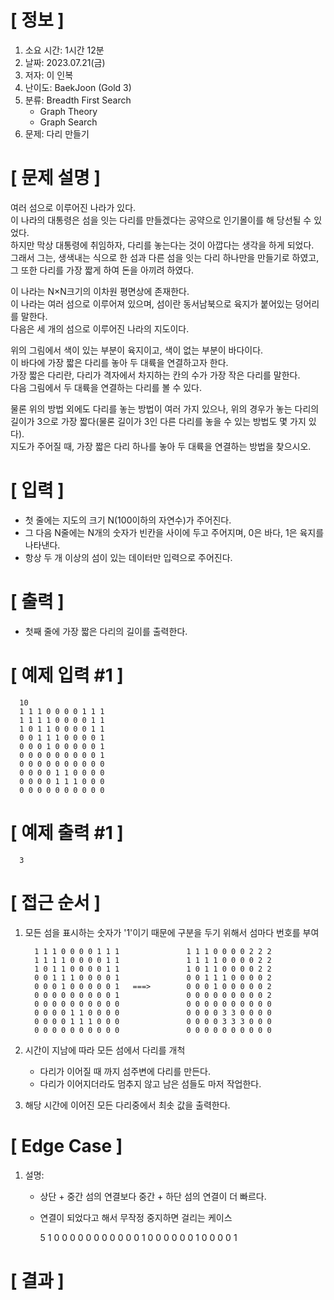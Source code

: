 # **[ 정보 ]**
1. 소요 시간: 1시간 12분
2. 날짜: 2023.07.21(금)
3. 저자: 이 인복
4. 난이도: BaekJoon (Gold 3)
5. 분류: Breadth First Search
    - Graph Theory
    - Graph Search
6. 문제: 다리 만들기

# **[ 문제 설명 ]**
여러 섬으로 이루어진 나라가 있다.   
이 나라의 대통령은 섬을 잇는 다리를 만들겠다는 공약으로 인기몰이를 해 당선될 수 있었다.   
하지만 막상 대통령에 취임하자, 다리를 놓는다는 것이 아깝다는 생각을 하게 되었다.   
그래서 그는, 생색내는 식으로 한 섬과 다른 섬을 잇는 다리 하나만을 만들기로 하였고, 그 또한 다리를 가장 짧게 하여 돈을 아끼려 하였다.

이 나라는 N×N크기의 이차원 평면상에 존재한다.   
이 나라는 여러 섬으로 이루어져 있으며, 섬이란 동서남북으로 육지가 붙어있는 덩어리를 말한다.   
다음은 세 개의 섬으로 이루어진 나라의 지도이다.


위의 그림에서 색이 있는 부분이 육지이고, 색이 없는 부분이 바다이다.   
이 바다에 가장 짧은 다리를 놓아 두 대륙을 연결하고자 한다.   
가장 짧은 다리란, 다리가 격자에서 차지하는 칸의 수가 가장 작은 다리를 말한다.   
다음 그림에서 두 대륙을 연결하는 다리를 볼 수 있다.


물론 위의 방법 외에도 다리를 놓는 방법이 여러 가지 있으나, 위의 경우가 놓는 다리의 길이가 3으로 가장 짧다(물론 길이가 3인 다른 다리를 놓을 수 있는 방법도 몇 가지 있다).   
지도가 주어질 때, 가장 짧은 다리 하나를 놓아 두 대륙을 연결하는 방법을 찾으시오.

# **[ 입력 ]**
- 첫 줄에는 지도의 크기 N(100이하의 자연수)가 주어진다.   
- 그 다음 N줄에는 N개의 숫자가 빈칸을 사이에 두고 주어지며, 0은 바다, 1은 육지를 나타낸다. 
- 항상 두 개 이상의 섬이 있는 데이터만 입력으로 주어진다.

# **[ 출력 ]**
- 첫째 줄에 가장 짧은 다리의 길이를 출력한다.

# **[ 예제 입력 #1 ]**
      10
      1 1 1 0 0 0 0 1 1 1
      1 1 1 1 0 0 0 0 1 1
      1 0 1 1 0 0 0 0 1 1
      0 0 1 1 1 0 0 0 0 1
      0 0 0 1 0 0 0 0 0 1
      0 0 0 0 0 0 0 0 0 1
      0 0 0 0 0 0 0 0 0 0
      0 0 0 0 1 1 0 0 0 0
      0 0 0 0 1 1 1 0 0 0
      0 0 0 0 0 0 0 0 0 0

# **[ 예제 출력 #1 ]**
      3

# **[ 접근 순서 ]**
1. 모든 섬을 표시하는 숫자가 '1'이기 때문에 구분을 두기 위해서 섬마다 번호를 부여

         1 1 1 0 0 0 0 1 1 1               1 1 1 0 0 0 0 2 2 2                               
         1 1 1 1 0 0 0 0 1 1               1 1 1 1 0 0 0 0 2 2         
         1 0 1 1 0 0 0 0 1 1               1 0 1 1 0 0 0 0 2 2        
         0 0 1 1 1 0 0 0 0 1               0 0 1 1 1 0 0 0 0 2       
         0 0 0 1 0 0 0 0 0 1   ===>        0 0 0 1 0 0 0 0 0 2        
         0 0 0 0 0 0 0 0 0 1               0 0 0 0 0 0 0 0 0 2                  
         0 0 0 0 0 0 0 0 0 0               0 0 0 0 0 0 0 0 0 0         
         0 0 0 0 1 1 0 0 0 0               0 0 0 0 3 3 0 0 0 0        
         0 0 0 0 1 1 1 0 0 0               0 0 0 0 3 3 3 0 0 0        
         0 0 0 0 0 0 0 0 0 0               0 0 0 0 0 0 0 0 0 0


2. 시간이 지남에 따라 모든 섬에서 다리를 개척
   - 다리가 이어질 때 까지 섬주변에 다리를 만든다.
   - 다리가 이어지더라도 멈추지 않고 남은 섬들도 마저 작업한다.


3. 해당 시간에 이어진 모든 다리중에서 최솟 값을 출력한다.

# **[ Edge Case ]**
1. 설명:
   - 상단 + 중간 섬의 연결보다 중간 + 하단 섬의 연결이 더 빠르다.
   - 연결이 되었다고 해서 무작정 중지하면 걸리는 케이스
   

      5
      1 0 0 0 0
      0 0 0 0 0
      0 0 1 0 0
      0 0 0 0 1
      0 0 0 0 1

# **[ 결과 ]**